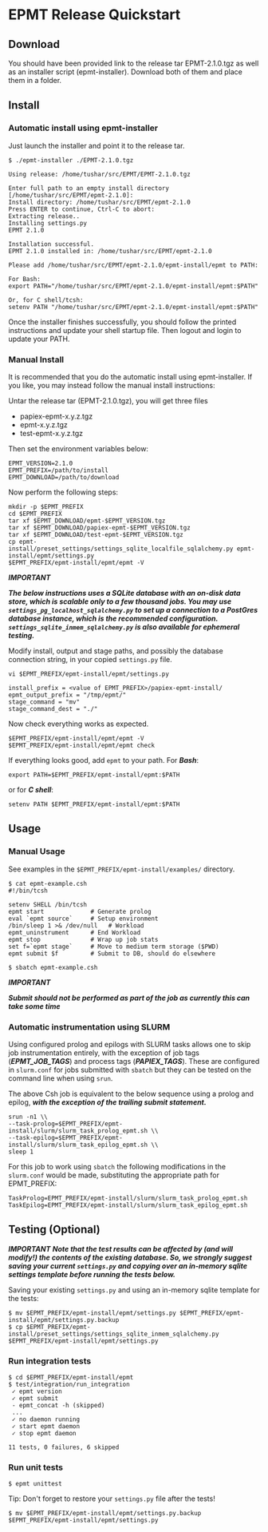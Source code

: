 # EPMT Release Quickstart

## Download
You should have been provided link to the release tar EPMT-2.1.0.tgz 
as well as an installer script (epmt-installer). Download both of
them and place them in a folder.


## Install

### Automatic install using epmt-installer

Just launch the installer and point it to the release tar.

```
$ ./epmt-installer ./EPMT-2.1.0.tgz 

Using release: /home/tushar/src/EPMT/EPMT-2.1.0.tgz

Enter full path to an empty install directory [/home/tushar/src/EPMT/epmt-2.1.0]: 
Install directory: /home/tushar/src/EPMT/epmt-2.1.0
Press ENTER to continue, Ctrl-C to abort: 
Extracting release..
Installing settings.py
EPMT 2.1.0

Installation successful.
EPMT 2.1.0 installed in: /home/tushar/src/EPMT/epmt-2.1.0

Please add /home/tushar/src/EPMT/epmt-2.1.0/epmt-install/epmt to PATH:

For Bash:
export PATH="/home/tushar/src/EPMT/epmt-2.1.0/epmt-install/epmt:$PATH"

Or, for C shell/tcsh:
setenv PATH "/home/tushar/src/EPMT/epmt-2.1.0/epmt-install/epmt:$PATH"
```

Once the installer finishes successfully, you should follow the printed
instructions and update your shell startup file. Then logout and login
to update your PATH.



### Manual Install

It is recommended that you do the automatic install using
epmt-installer. If you like, you may instead follow the
manual install instructions:

Untar the release tar (EPMT-2.1.0.tgz), you will get three files

 - papiex-epmt-x.y.z.tgz 
 - epmt-x.y.z.tgz        
 - test-epmt-x.y.z.tgz   
 
Then set the environment variables below:

```
EPMT_VERSION=2.1.0
EPMT_PREFIX=/path/to/install
EPMT_DOWNLOAD=/path/to/download
```

Now perform the following steps:

```
mkdir -p $EPMT_PREFIX
cd $EPMT_PREFIX
tar xf $EPMT_DOWNLOAD/epmt-$EPMT_VERSION.tgz
tar xf $EPMT_DOWNLOAD/papiex-epmt-$EPMT_VERSION.tgz
tar xf $EPMT_DOWNLOAD/test-epmt-$EPMT_VERSION.tgz
cp epmt-install/preset_settings/settings_sqlite_localfile_sqlalchemy.py epmt-install/epmt/settings.py
$EPMT_PREFIX/epmt-install/epmt/epmt -V
```

***IMPORTANT***

***The below instructions uses a SQLite database with an on-disk data store, which is scalable only to a few thousand jobs. You may use `settings_pg_localhost_sqlalchemy.py` to set up a connection to a PostGres database instance, which is the recommended configuration. `settings_sqlite_inmem_sqlalchemy.py` is also available for ephemeral testing.***

Modify install, output and stage paths, and possibly the database connection string, in your copied `settings.py` file.

`vi $EPMT_PREFIX/epmt-install/epmt/settings.py`

```
install_prefix = <value of EPMT_PREFIX>/papiex-epmt-install/
epmt_output_prefix = "/tmp/epmt/"
stage_command = "mv"
stage_command_dest = "./"
```

Now check everything works as expected.

```
$EPMT_PREFIX/epmt-install/epmt/epmt -V
$EPMT_PREFIX/epmt-install/epmt/epmt check
```

If everything looks good, add `epmt` to your path. For ***Bash***:
```
export PATH=$EPMT_PREFIX/epmt-install/epmt:$PATH
```
or for ***C shell***:
```
setenv PATH $EPMT_PREFIX/epmt-install/epmt:$PATH
```
## Usage

### Manual Usage

See examples in the `$EPMT_PREFIX/epmt-install/examples/` directory.


```
$ cat epmt-example.csh
#!/bin/tcsh

setenv SHELL /bin/tcsh
epmt start             # Generate prolog
eval `epmt source`     # Setup environment
/bin/sleep 1 >& /dev/null   # Workload
epmt_uninstrument      # End Workload
epmt stop              # Wrap up job stats
set f=`epmt stage`     # Move to medium term storage ($PWD)
epmt submit $f         # Submit to DB, should do elsewhere

$ sbatch epmt-example.csh
```

***IMPORTANT***

***Submit should not be performed as part of the job as currently this can take some time***

### Automatic instrumentation using SLURM

Using configured prolog and epilogs with SLURM tasks allows one to skip job instrumentation entirely, with the exception of job tags (***EPMT_JOB_TAGS***) and process tags (***PAPIEX_TAGS***). These are configured in `slurm.conf` for jobs submitted with `sbatch` but they can be tested on the command line when using `srun`. 

The above Csh job is equivalent to the below sequence using a prolog and epilog, ***with the exception of the trailing submit statement.***

```
srun -n1 \\
--task-prolog=$EPMT_PREFIX/epmt-install/slurm/slurm_task_prolog_epmt.sh \\
--task-epilog=$EPMT_PREFIX/epmt-install/slurm/slurm_task_epilog_epmt.sh \\
sleep 1
```

For this job to work using `sbatch` the following modifications in the `slurm.conf` would be made, substituting the appropriate path for EPMT_PREFIX:

```
TaskProlog=EPMT_PREFIX/epmt-install/slurm/slurm_task_prolog_epmt.sh
TaskEpilog=EPMT_PREFIX/epmt-install/slurm/slurm_task_epilog_epmt.sh
```

## Testing (Optional)

***IMPORTANT***
***Note that the test results can be affected by (and will modify!)
the contents of the existing database. So, we strongly suggest saving
your current `settings.py` and copying over an in-memory sqlite settings
template before running the tests below.***

Saving your existing `settings.py` and using an in-memory sqlite
template for the tests:

```
$ mv $EPMT_PREFIX/epmt-install/epmt/settings.py $EPMT_PREFIX/epmt-install/epmt/settings.py.backup
$ cp $EPMT_PREFIX/epmt-install/preset_settings/settings_sqlite_inmem_sqlalchemy.py $EPMT_PREFIX/epmt-install/epmt/settings.py
```

### Run integration tests

```
$ cd $EPMT_PREFIX/epmt-install/epmt
$ test/integration/run_integration 
 ✓ epmt version
 ✓ epmt submit
 - epmt_concat -h (skipped)
 ...
 ✓ no daemon running
 ✓ start epmt daemon
 ✓ stop epmt daemon

11 tests, 0 failures, 6 skipped
```

### Run unit tests

```
$ epmt unittest
```

Tip: Don't forget to restore your `settings.py` file after the tests!

```
$ mv $EPMT_PREFIX/epmt-install/epmt/settings.py.backup $EPMT_PREFIX/epmt-install/epmt/settings.py
```

